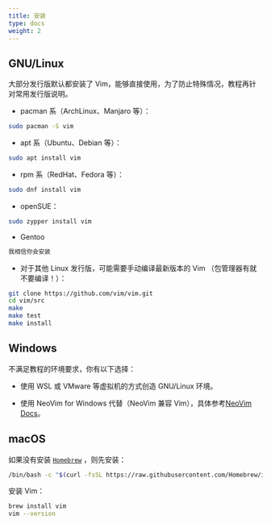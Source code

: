 ```yaml
---
title: 安装
type: docs
weight: 2
---
```


## GNU/Linux

大部分发行版默认都安装了 Vim，能够直接使用，为了防止特殊情况，教程再针对常用发行版说明。

- pacman 系（ArchLinux、Manjaro 等）：

```bash
sudo pacman -S vim
```

- apt 系（Ubuntu、Debian 等）：

```bash
sudo apt install vim
```

- rpm 系（RedHat、Fedora 等）：

```bash
sudo dnf install vim
```

- openSUE：

```bash
sudo zypper install vim
```

- Gentoo

```bash
我相信你会安装
```

- 对于其他 Linux 发行版，可能需要手动编译最新版本的 Vim （包管理器有就不要编译！）：

```bash {filename="Terminal"}
git clone https://github.com/vim/vim.git
cd vim/src
make
make test
make install
```

## Windows

不满足教程的环境要求，你有以下选择：

- 使用 WSL 或 VMware 等虚拟机的方式创造 GNU/Linux 环境。

- 使用 NeoVim for Windows 代替（NeoVim 兼容 Vim），具体参考[NeoVim Docs](https://github.com/neovim/neovim/blob/master/INSTALL.md#windows)。

## macOS

如果没有安装 [`Homebrew`](https://brew.sh) ，则先安装：

```zsh {filename="Terminal"}
/bin/bash -c "$(curl -fsSL https://raw.githubusercontent.com/Homebrew/install/HEAD/install.sh)"
```

安装 Vim：

```zsh {filename="Terminal"}
brew install vim
vim --version
```
